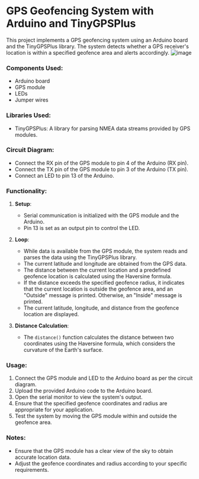 # GPS Geofencing System with Arduino and TinyGPSPlus

This project implements a GPS geofencing system using an Arduino board and the TinyGPSPlus library. The system detects whether a GPS receiver's location is within a specified geofence area and alerts accordingly.
![image](https://github.com/prathampg2003/Geo-fencing/assets/89197939/c057821e-eb5e-4bbf-b313-938991479831)

### Components Used:
- Arduino board
- GPS module
- LEDs
- Jumper wires

### Libraries Used:
- TinyGPSPlus: A library for parsing NMEA data streams provided by GPS modules.

### Circuit Diagram:
- Connect the RX pin of the GPS module to pin 4 of the Arduino (RX pin).
- Connect the TX pin of the GPS module to pin 3 of the Arduino (TX pin).
- Connect an LED to pin 13 of the Arduino.

### Functionality:
1. **Setup**: 
   - Serial communication is initialized with the GPS module and the Arduino.
   - Pin 13 is set as an output pin to control the LED.

2. **Loop**:
   - While data is available from the GPS module, the system reads and parses the data using the TinyGPSPlus library.
   - The current latitude and longitude are obtained from the GPS data.
   - The distance between the current location and a predefined geofence location is calculated using the Haversine formula.
   - If the distance exceeds the specified geofence radius, it indicates that the current location is outside the geofence area, and an "Outside" message is printed. Otherwise, an "Inside" message is printed.
   - The current latitude, longitude, and distance from the geofence location are displayed.

3. **Distance Calculation**:
   - The `distance()` function calculates the distance between two coordinates using the Haversine formula, which considers the curvature of the Earth's surface.

### Usage:
1. Connect the GPS module and LED to the Arduino board as per the circuit diagram.
2. Upload the provided Arduino code to the Arduino board.
3. Open the serial monitor to view the system's output.
4. Ensure that the specified geofence coordinates and radius are appropriate for your application.
5. Test the system by moving the GPS module within and outside the geofence area.

### Notes:
- Ensure that the GPS module has a clear view of the sky to obtain accurate location data.
- Adjust the geofence coordinates and radius according to your specific requirements.

